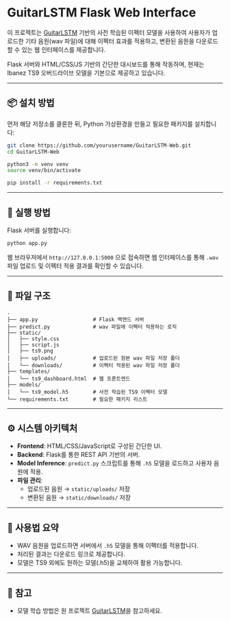 # GuitarLSTM Flask Web Interface

이 프로젝트는 [GuitarLSTM](https://github.com/GuitarML/GuitarLSTM) 기반의 사전 학습된 이펙터 모델을 사용하여 사용자가 업로드한 기타 음원(wav 파일)에 대해 이펙터 효과를 적용하고, 변환된 음원을 다운로드할 수 있는 웹 인터페이스를 제공합니다.

Flask 서버와 HTML/CSS/JS 기반의 간단한 대시보드를 통해 작동하며, 현재는 Ibanez TS9 오버드라이브 모델을 기본으로 제공하고 있습니다.

---

## 📦 설치 방법

먼저 해당 저장소를 클론한 뒤, Python 가상환경을 만들고 필요한 패키지를 설치합니다:

```bash
git clone https://github.com/yourusername/GuitarLSTM-Web.git
cd GuitarLSTM-Web

python3 -m venv venv
source venv/bin/activate

pip install -r requirements.txt
```

---

## 🚀 실행 방법

Flask 서버를 실행합니다:

```bash
python app.py
```

웹 브라우저에서 `http://127.0.0.1:5000` 으로 접속하면 웹 인터페이스를 통해 `.wav` 파일 업로드 및 이펙터 적용 결과를 확인할 수 있습니다.

---

## 📂 파일 구조

```
.
├── app.py                  # Flask 백엔드 서버
├── predict.py              # wav 파일에 이펙터 적용하는 로직
├── static/
│   ├── style.css
│   ├── script.js
│   ├── ts9.png
│   ├── uploads/            # 업로드된 원본 wav 파일 저장 폴더
│   └── downloads/          # 이펙터 적용된 wav 파일 저장 폴더
├── templates/
│   └── ts9_dashboard.html  # 웹 프론트엔드
├── models/
│   └── ts9_model.h5        # 사전 학습된 TS9 이펙터 모델
└── requirements.txt        # 필요한 패키지 리스트
```

---

## ⚙️ 시스템 아키텍처

- **Frontend**: HTML/CSS/JavaScript로 구성된 간단한 UI.
- **Backend**: Flask를 통한 REST API 기반의 서버.
- **Model Inference**: `predict.py` 스크립트를 통해 `.h5` 모델을 로드하고 사용자 음원에 적용.
- **파일 관리**:
  - 업로드된 음원 → `static/uploads/` 저장
  - 변환된 음원 → `static/downloads/` 저장

---

## 📝 사용법 요약

- WAV 음원을 업로드하면 서버에서 `.h5` 모델을 통해 이펙터를 적용합니다.
- 처리된 결과는 다운로드 링크로 제공합니다.
- 모델은 TS9 외에도 원하는 모델(.h5)을 교체하여 활용 가능합니다.

---

## 🎸 참고

- 모델 학습 방법은 원 프로젝트 [GuitarLSTM](https://github.com/GuitarML/GuitarLSTM)을 참고하세요.
